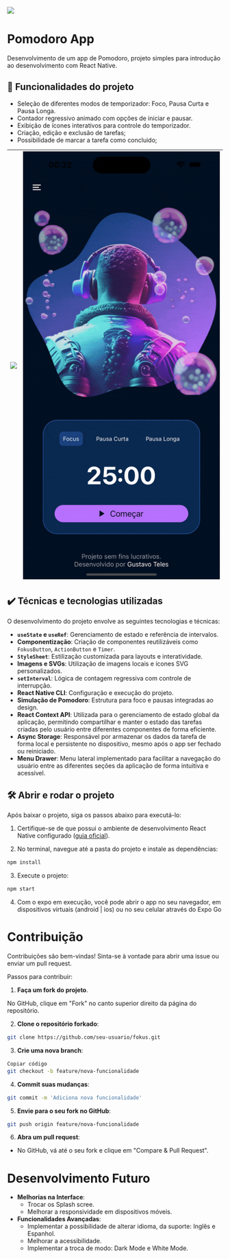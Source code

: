 ![](thumbnail.png)

# Pomodoro App

Desenvolvimento de um app de Pomodoro, projeto simples para introdução ao desenvolvimento com React Native.

## 🔨 Funcionalidades do projeto

- Seleção de diferentes modos de temporizador: Foco, Pausa Curta e Pausa Longa.
- Contador regressivo animado com opções de iniciar e pausar.
- Exibição de ícones interativos para controle do temporizador.
- Criação, edição e exclusão de tarefas;
- Possibilidade de marcar a tarefa como concluido;

| ![](screen1.gif) | ![](screen2.gif) |
|------------------|------------------|

## ✔️ Técnicas e tecnologias utilizadas

O desenvolvimento do projeto envolve as seguintes tecnologias e técnicas:

- **`useState` e `useRef`**: Gerenciamento de estado e referência de intervalos.
- **Componentização**: Criação de componentes reutilizáveis como `FokusButton`, `ActionButton` e `Timer`.
- **`StyleSheet`**: Estilização customizada para layouts e interatividade.
- **Imagens e SVGs**: Utilização de imagens locais e ícones SVG personalizados.
- **`setInterval`**: Lógica de contagem regressiva com controle de interrupção.
- **React Native CLI**: Configuração e execução do projeto.
- **Simulação de Pomodoro**: Estrutura para foco e pausas integradas ao design.
- **React Context API**: Utilizada para o gerenciamento de estado global da aplicação, permitindo compartilhar e manter o estado das tarefas criadas pelo usuário entre diferentes componentes de forma eficiente.
- **Async Storage**: Responsável por armazenar os dados da tarefa de forma local e persistente no dispositivo, mesmo após o app ser fechado ou reiniciado.
- **Menu Drawer**: Menu lateral implementado para facilitar a navegação do usuário entre as diferentes seções da aplicação de forma intuitiva e acessível.


## 🛠️ Abrir e rodar o projeto

Após baixar o projeto, siga os passos abaixo para executá-lo:

1. Certifique-se de que possui o ambiente de desenvolvimento React Native configurado ([guia oficial](https://docs.expo.dev/get-started/set-up-your-environment/)).

2. No terminal, navegue até a pasta do projeto e instale as dependências:

```bash
npm install
```

3. Execute o projeto:

```bash
npm start
```

4. Com o expo em execução, você pode abrir o app no seu navegador, em dispositivos virtuais (android | ios) ou no seu celular através do Expo Go


# Contribuição
Contribuições são bem-vindas! Sinta-se à vontade para abrir uma issue ou enviar um pull request.

Passos para contribuir:

1. **Faça um fork do projeto**.

No GitHub, clique em "Fork" no canto superior direito da página do repositório.

2. **Clone o repositório forkado**:

```bash   
git clone https://github.com/seu-usuario/fokus.git
```
3. **Crie uma nova branch**:

```bash
Copiar código
git checkout -b feature/nova-funcionalidade
```

4. **Commit suas mudanças**:

```bash
git commit -m 'Adiciona nova funcionalidade'
```

5. **Envie para o seu fork no GitHub**:

```bash
git push origin feature/nova-funcionalidade
```

6. **Abra um pull request**:
- No GitHub, vá até o seu fork e clique em "Compare & Pull Request".

# Desenvolvimento Futuro

- **Melhorias na Interface**:
   - Trocar os Splash scree.
   - Melhorar a responsividade em dispositivos móveis.
- **Funcionalidades Avançadas**:
   - Implementar a possibilidade de alterar idioma, da suporte: Inglês e Espanhol.
   - Melhorar a acessibilidade.
   - Implementar a troca de modo: Dark Mode e White Mode.
